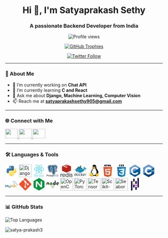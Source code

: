 <h1 align="center">Hi 👋, I'm Satyaprakash Sethy</h1>
<h3 align="center">A passionate Backend Developer from India</h3>

<p align="center">
  <img src="https://komarev.com/ghpvc/?username=satya-prakash3&label=Profile%20views&color=0e75b6&style=flat" alt="Profile views" />
</p>

<p align="center">
  <a href="https://github.com/ryo-ma/github-profile-trophy">
    <img src="https://github-profile-trophy.vercel.app/?username=satya-prakash3&theme=algolia" alt="GitHub Trophies" />
  </a>
</p>

<p align="center">
  <a href="https://twitter.com/i_am_satya3" target="blank">
    <img src="https://img.shields.io/twitter/follow/i_am_satya3?logo=twitter&style=for-the-badge" alt="Twitter Follow" />
  </a>
</p>

---

### 🚀 About Me

- 🔭 I’m currently working on **Chat API**
- 🌱 I’m currently learning **C and React**
- 💬 Ask me about **Django, Machine Learning, Computer Vision**
- 📫 Reach me at **satyaprakashsethy905@gmail.com**

---

### 🌐 Connect with Me

<p align="left">
  <a href="https://twitter.com/i_am_satya3" target="blank">
    <img src="https://raw.githubusercontent.com/rahuldkjain/github-profile-readme-generator/master/src/images/icons/Social/twitter.svg" height="30" width="40" />
  </a>
  <a href="https://linkedin.com/in/satyaprakash-sethy-b432b1218" target="blank">
    <img src="https://raw.githubusercontent.com/rahuldkjain/github-profile-readme-generator/master/src/images/icons/Social/linked-in-alt.svg" height="30" width="40" />
  </a>
  <a href="https://kaggle.com/satyaprakash138" target="blank">
    <img src="https://raw.githubusercontent.com/rahuldkjain/github-profile-readme-generator/master/src/images/icons/Social/kaggle.svg" height="30" width="40" />
  </a>
</p>

---

### 🛠️ Languages & Tools

<p align="left">
  <img title="Python" src="https://raw.githubusercontent.com/devicons/devicon/master/icons/python/python-original.svg" width="40" height="40"/>
  <img title="Django" src="https://cdn.worldvectorlogo.com/logos/django.svg" width="40" height="40"/>
  <img title="React" src="https://raw.githubusercontent.com/devicons/devicon/master/icons/react/react-original-wordmark.svg" width="40" height="40"/>
  <img title="PostgreSQL" src="https://raw.githubusercontent.com/devicons/devicon/master/icons/postgresql/postgresql-original-wordmark.svg" width="40" height="40"/>
  <img title="Redis" src="https://raw.githubusercontent.com/devicons/devicon/master/icons/redis/redis-original-wordmark.svg" width="40" height="40"/>
  <img title="Docker" src="https://raw.githubusercontent.com/devicons/devicon/master/icons/docker/docker-original-wordmark.svg" width="40" height="40"/>
  <img title="Linux" src="https://raw.githubusercontent.com/devicons/devicon/master/icons/linux/linux-original.svg" width="40" height="40"/>
  <img title="HTML5" src="https://raw.githubusercontent.com/devicons/devicon/master/icons/html5/html5-original-wordmark.svg" width="40" height="40"/>
  <img title="CSS3" src="https://raw.githubusercontent.com/devicons/devicon/master/icons/css3/css3-original-wordmark.svg" width="40" height="40"/>
  <img title="C" src="https://raw.githubusercontent.com/devicons/devicon/master/icons/c/c-original.svg" width="40" height="40"/>
  <img title="C++" src="https://raw.githubusercontent.com/devicons/devicon/master/icons/cplusplus/cplusplus-original.svg" width="40" height="40"/>
  <img title="MySQL" src="https://raw.githubusercontent.com/devicons/devicon/master/icons/mysql/mysql-original-wordmark.svg" width="40" height="40"/>
  <img title="Git" src="https://raw.githubusercontent.com/devicons/devicon/master/icons/git/git-original.svg" width="40" height="40"/>
  <img title="Nginx" src="https://raw.githubusercontent.com/devicons/devicon/master/icons/nginx/nginx-original.svg" width="40" height="40"/>
  <img title="Node.js" src="https://raw.githubusercontent.com/devicons/devicon/master/icons/nodejs/nodejs-original-wordmark.svg" width="40" height="40"/>
  <img title="OpenCV" src="https://www.vectorlogo.zone/logos/opencv/opencv-icon.svg" width="40" height="40"/>
  <img title="PyTorch" src="https://www.vectorlogo.zone/logos/pytorch/pytorch-icon.svg" width="40" height="40"/>
  <img title="TensorFlow" src="https://www.vectorlogo.zone/logos/tensorflow/tensorflow-icon.svg" width="40" height="40"/>
  <img title="Scikit-learn" src="https://upload.wikimedia.org/wikipedia/commons/0/05/Scikit_learn_logo_small.svg" width="40" height="40"/>
  <img title="Seaborn" src="https://seaborn.pydata.org/_images/logo-mark-lightbg.svg" width="40" height="40"/>
  <img title="Pandas" src="https://raw.githubusercontent.com/devicons/devicon/master/icons/pandas/pandas-original.svg" width="40" height="40"/>
</p>

---

### 📊 GitHub Stats

<p align="left">
  <img src="https://github-readme-stats.vercel.app/api/top-langs?username=satya-prakash3&show_icons=true&locale=en&layout=compact" alt="Top Languages" />
</p>

<p><img align="center" src="https://github-readme-streak-stats.herokuapp.com/?user=satya-prakash3&" alt="satya-prakash3" /></p>
